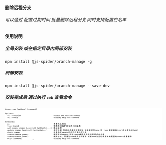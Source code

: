 
#### 删除远程分支 

###### 可以通过 配置过期时间 批量删除远程分支 同时支持配置白名单



#### 使用说明

##### 全局安装 或在指定目录内局部安装 
```
npm install @js-spider/branch-manage -g
```

##### 局部安装

```
npm install @js-spider/branch-manage --save-dev
```

##### 安装完成后 通过执行 `cwb` 查看命令
![alt text](image.png)
